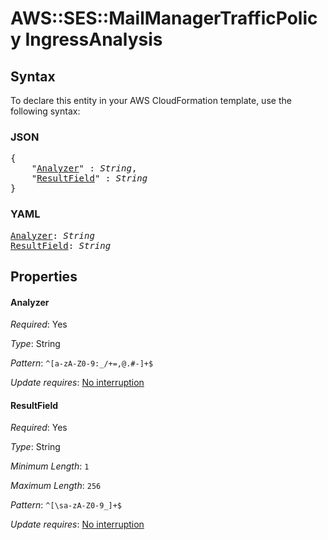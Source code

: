 # AWS::SES::MailManagerTrafficPolicy IngressAnalysis

## Syntax

To declare this entity in your AWS CloudFormation template, use the following syntax:

### JSON

<pre>
{
    "<a href="#analyzer" title="Analyzer">Analyzer</a>" : <i>String</i>,
    "<a href="#resultfield" title="ResultField">ResultField</a>" : <i>String</i>
}
</pre>

### YAML

<pre>
<a href="#analyzer" title="Analyzer">Analyzer</a>: <i>String</i>
<a href="#resultfield" title="ResultField">ResultField</a>: <i>String</i>
</pre>

## Properties

#### Analyzer

_Required_: Yes

_Type_: String

_Pattern_: <code>^[a-zA-Z0-9:_/+=,@.#-]+$</code>

_Update requires_: [No interruption](https://docs.aws.amazon.com/AWSCloudFormation/latest/UserGuide/using-cfn-updating-stacks-update-behaviors.html#update-no-interrupt)

#### ResultField

_Required_: Yes

_Type_: String

_Minimum Length_: <code>1</code>

_Maximum Length_: <code>256</code>

_Pattern_: <code>^[\sa-zA-Z0-9_]+$</code>

_Update requires_: [No interruption](https://docs.aws.amazon.com/AWSCloudFormation/latest/UserGuide/using-cfn-updating-stacks-update-behaviors.html#update-no-interrupt)

